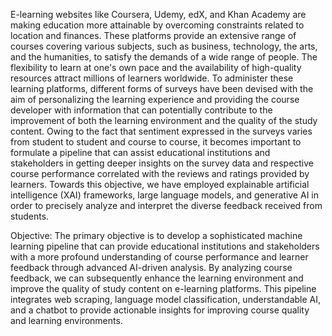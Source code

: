 E-learning websites like Coursera, Udemy, edX, and Khan Academy are making education more attainable by overcoming constraints related to location and finances. These platforms provide an extensive range of courses covering various subjects, such as business, technology, the arts, and the humanities, to satisfy the demands of a wide range of people.  The flexibility to learn at one's own pace and the availability of high-quality resources attract millions of learners worldwide. To administer these learning platforms, different forms of surveys have been devised with the aim of personalizing the learning experience and providing the course developer with information that can potentially contribute to the improvement of both the learning environment and the quality of the study content. Owing to the fact that sentiment expressed in the surveys varies from student to student and course to course, it becomes important to formulate a pipeline that can assist educational institutions and stakeholders in getting deeper insights on the survey data and respective course performance correlated with the reviews and ratings provided by learners. Towards this objective, we have employed explainable artificial intelligence (XAI) frameworks, large language models, and generative AI in order to precisely analyze and interpret the diverse feedback received from students. 

Objective: The primary objective is to develop a sophisticated machine learning pipeline that can provide educational institutions and stakeholders with a more profound understanding of course performance and learner feedback through advanced AI-driven analysis. By analyzing course feedback, we can subsequently enhance the learning environment and improve the quality of study content on e-learning platforms. This pipeline integrates web scraping, language model classification, understandable AI, and a chatbot to provide actionable insights for improving course quality and learning environments. 
